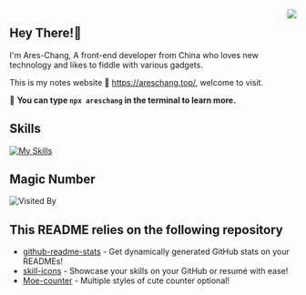 <a href='https://github.com/Ares-Chang' target="_blank">
  <img align="right" src="https://github-readme-stats.vercel.app/api?username=Ares-Chang&show_icons=true&icon_color=805AD5&text_color=718096&bg_color=ffffff&hide_title=true&count_private=true" />
</a>

## Hey There!👋

I'm Ares-Chang, A front-end developer from China who loves new technology and likes to fiddle with various gadgets.

This is my notes website 🔗 https://areschang.top/, welcome to visit.

🌟 **You can type `npx areschang` in the terminal to learn more.**

## Skills

[![My Skills](https://skillicons.dev/icons?i=js,ts,html,css,sass,vue,solidjs,git,vite,vim,vscode,netlify)](https://skillicons.dev)

## Magic Number

![Visited By](https://count.getloli.com/get/@:Ares-Chang?theme=gelbooru)

## This README relies on the following repository

- [github-readme-stats](https://github.com/anuraghazra/github-readme-stats) - Get dynamically generated GitHub stats on your READMEs!
- [skill-icons](https://github.com/tandpfun/skill-icons) - Showcase your skills on your GitHub or resumé with ease!
- [Moe-counter](https://github.com/journey-ad/Moe-counter) - Multiple styles of cute counter optional!
